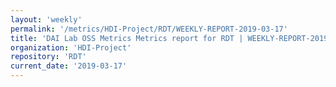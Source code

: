 ```yaml
---
layout: 'weekly'
permalink: '/metrics/HDI-Project/RDT/WEEKLY-REPORT-2019-03-17'
title: 'DAI Lab OSS Metrics Metrics report for RDT | WEEKLY-REPORT-2019-03-17'
organization: 'HDI-Project'
repository: 'RDT'
current_date: '2019-03-17'
---
```

